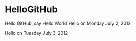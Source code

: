 HelloGitHub
===========

Hello GitHub, say Hello World
Hello on Monday July  2, 2012

Hello on Tuesday July  3, 2012
